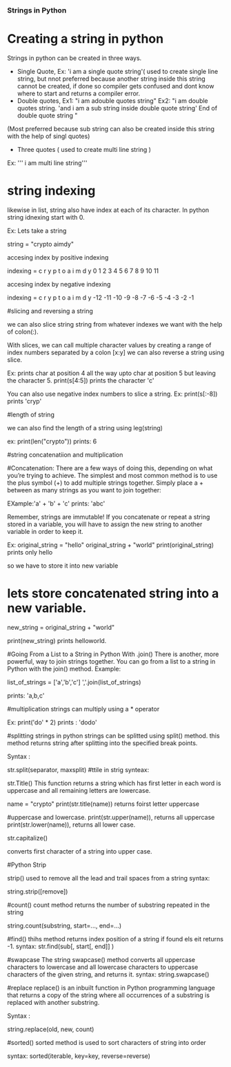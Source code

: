 ### Strings in Python 


# Creating a string in python

Strings in python can be created in three ways.
+ Single Quote,
 Ex: 'i am a single quote string'( used to create single line string, but nnot preferred because another string inside this string cannot be created, if done so compiler gets confused and dont know where to start and returns a compiler error.
+ Double quotes,
 Ex1: "i am adouble quotes string"
Ex2: "i am double quotes string. 'and i am a sub string inside double quote string' End of double quote string "

(Most preferred because sub string can also be created inside this string with the help of singl quotes)
+ Three quotes ( used to create multi line string )

Ex: ''' i am multi
     line 
    string'''


# string indexing

likewise in list, string also have index at each of its character. In python string idnexing start with 0.

 Ex: Lets take a string

string = "crypto aimdy"

accesing index by positive indexing

indexing =  c r y p t o   a i m  d  y
            0 1 2 3 4 5 6 7 8 9 10 11

accesing index by negative indexing

indexing =  c   r   y   p   t   o       a   i  m  d  y
          -12 -11 -10  -9  -8  -7  -6  -5  -4 -3 -2 -1

#slicing and reversing a  string

we can also slice string string from whatever indexes we want with the help of colon(:).

With slices, we can call multiple character values by creating a range of index numbers separated by a colon [x:y]
we can also reverse a string using slice.

Ex: prints char at position 4 all the way upto char at position 5 but leaving the character 5.
print(s[4:5])
prints the character 'c'


You can also use negative index numbers to slice a string.
Ex: print(s[:-8])
prints 'cryp'

#length of string

we can also find the length of a string using leg(string)

ex: print(len("crypto"))
prints:  6

#string concatenatiion and multiplication

#Concatenation:
There are a few ways of doing this, depending on what you’re trying to achieve. The simplest and most common method is to use the plus symbol (+) to add multiple strings together. Simply place a + between as many strings as you want to join together:

EXample:'a' + 'b' + 'c'
prints:   'abc'

Remember, strings are immutable! If you concatenate or repeat a string stored in a variable, you will have to assign the new string to another variable in order to keep it.

Ex: original_string = "hello"
    original_string + "world"
print(original_string) prints only hello

so we have to store it into new variable
# lets store concatenated string into a new variable.
new_string = original_string + "world"

print(new_string) prints helloworld.

#Going From a List to a String in Python With .join()
There is another, more powerful, way to join strings together. You can go from a list to a string in Python with the join() method.
Example:

list_of_strings = ['a','b','c']
','.join(list_of_strings)

prints: 'a,b,c'

#multiplication
strings can multiply using a * operator

Ex:        print('do' * 2)
prints : 'dodo'

#splitting strings
in python strings can be splitted using split() method. this method returns string after splitting into the specified break points.

Syntax :

str.split(separator, maxsplit)
#ttile in strig
synteax:

str.Title()
This function returns a string which 
has first letter in each word is uppercase and all 
remaining letters are lowercase. 


name = "crypto"
print(str.title(name))
returns foirst letter uppercase


#uppercase and lowercase.
print(str.upper(name)), returns all uppercase
print(str.lower(name)), returns all lower case.

str.capitalize()

converts first character of a string into upper case.

#Python Strip

strip()
used to remove all the lead and trail spaces from a string
syntax:

string.strip([remove])


#count()
count method returns the number of substring repeated in the string

string.count(substring, start=..., end=...)

#find()
thihs method returns index position of a string if found els eit returns -1.
syntax:
str.find(sub[, start[, end]] )

#swapcase
The string swapcase() method converts all uppercase characters to lowercase and all lowercase characters to uppercase characters of the given string, and returns it.
syntax:
string.swapcase()

#replace
replace() is an inbuilt function in Python programming language that returns a copy of the string where all occurrences of a substring is replaced with another substring.

Syntax :

string.replace(old, new, count)

#sorted()
sorted method is used to sort characters of string into order

syntax: 
sorted(iterable, key=key, reverse=reverse)
 







